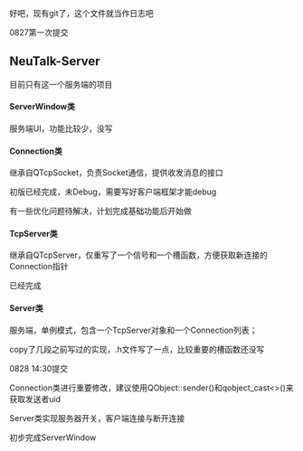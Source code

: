 好吧，现有git了，这个文件就当作日志吧

0827第一次提交



## NeuTalk-Server

目前只有这一个服务端的项目

#### ServerWindow类

服务端UI，功能比较少，没写

#### Connection类

继承自QTcpSocket，负责Socket通信，提供收发消息的接口

初版已经完成，未Debug，需要写好客户端框架才能debug

有一些优化问题待解决，计划完成基础功能后开始做

#### TcpServer类

继承自QTcpServer，仅重写了一个信号和一个槽函数，方便获取新连接的Connection指针

已经完成

#### Server类

服务端，单例模式，包含一个TcpServer对象和一个Connection列表；

copy了几段之前写过的实现，.h文件写了一点，比较重要的槽函数还没写





0828 14:30提交

Connection类进行重要修改，建议使用QObject::sender()和qobject_cast<>()来获取发送者uid

Server类实现服务器开关，客户端连接与断开连接

初步完成ServerWindow